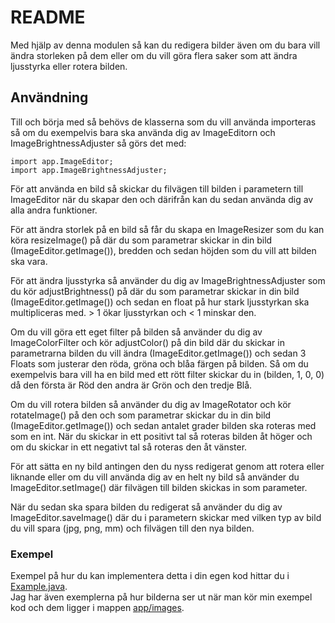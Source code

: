 # README

Med hjälp av denna modulen så kan du redigera bilder även om du bara vill ändra storleken på dem eller om du vill göra flera saker som att ändra ljusstyrka eller rotera bilden.

## Användning

Till och börja med så behövs de klasserna som du vill använda importeras så om du exempelvis bara ska använda dig av ImageEditorn och ImageBrightnessAdjuster så görs det med:

    import app.ImageEditor;
    import app.ImageBrightnessAdjuster;

För att använda en bild så skickar du filvägen till bilden i parametern till ImageEditor när du skapar den och därifrån kan du sedan använda dig av alla andra funktioner.

För att ändra storlek på en bild så får du skapa en ImageResizer som du kan köra resizeImage() på där du som parametrar skickar in din bild (ImageEditor.getImage()), bredden och sedan höjden som du vill att bilden ska vara.

För att ändra ljusstyrka så använder du dig av ImageBrightnessAdjuster som du kör adjustBrightness() på där du som parametrar skickar in din bild (ImageEditor.getImage()) och sedan en float på hur stark ljusstyrkan ska multipliceras med. > 1 ökar ljusstyrkan och < 1 minskar den.

Om du vill göra ett eget filter på bilden så använder du dig av ImageColorFilter och kör adjustColor() på din bild där du skickar in parametrarna bilden du vill ändra (ImageEditor.getImage()) och sedan 3 Floats som justerar den röda, gröna och blåa färgen på bilden. Så om du exempelvis bara vill ha en bild med ett rött filter skickar du in (bilden, 1, 0, 0) då den första är Röd den andra är Grön och den tredje Blå.

Om du vill rotera bilden så använder du dig av ImageRotator och kör rotateImage() på den och som parametrar skickar du in din bild (ImageEditor.getImage()) och sedan antalet grader bilden ska roteras med som en int. När du skickar in ett positivt tal så roteras bilden åt höger och om du skickar in ett negativt tal så roteras den åt vänster.

För att sätta en ny bild antingen den du nyss redigerat genom att rotera eller liknande eller om du vill använda dig av en helt ny bild så använder du ImageEditor.setImage() där filvägen till bilden skickas in som parameter.

När du sedan ska spara bilden du redigerat så använder du dig av ImageEditor.saveImage() där du i parametern skickar med vilken typ av bild du vill spara (jpg, png, mm) och filvägen till den nya bilden.

### Exempel

Exempel på hur du kan implementera detta i din egen kod hittar du i [Example.java](https://github.com/Jollepolle123/L2/blob/main/app/src/main/java/org/example/app/Example.java).  
Jag har även exemplerna på hur bilderna ser ut när man kör min exempel kod och dem ligger i mappen [app/images](https://github.com/Jollepolle123/L2/tree/main/app/images).
